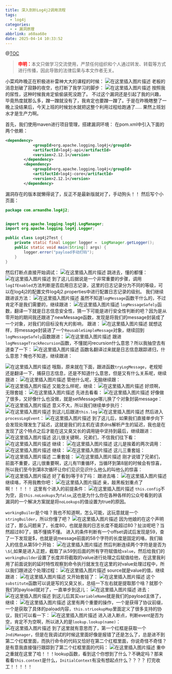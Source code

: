```yaml
---
title: 深入剖析Log4j2调用流程
tags:
  - log4j
categories:
  - - 漏洞原理
abbrlink: a60aa68e
date: 2025-04-14 10:33:52
---
```

@[TOC](深入剖析Log4j2调用流程)

><b><font color="red">申明：</font></b>本文只做学习交流使用，严禁任何组织和个人通过转发、转载等方式进行传播，因此导致的法律后果与本文作者无关。

小菜鸡昨晚正在积极进补雷神大大的课程的时候：
![在这里插入图片描述](https://i-blog.csdnimg.cn/blog_migrate/7a29e750df12950a939abb3ac4b60a21.png)
老板的消息划破了寂静的夜空，也打断了我学习的脚步：
![在这里插入图片描述](https://i-blog.csdnimg.cn/blog_migrate/512baf9e23209af67cd6f42175fa1b99.png)
按照我的尿性，这种时候我肯定偷偷装死没跑了。
不过这个漏洞还是引起了我的兴趣，毕竟热度就那么多，蹭一蹭就没有了，我肯定也要蹭一蹭了。于是在昨晚瞎整了一晚上没结果后，今天上班的时候划水就把这整个利用过程给跑通了.....
果然上班划水才是生产力啊。
<!--more-->
首先，我们使用maven进行项目管理，搭建漏洞环境：
在pom.xml中引入下面的两个依赖：
```xml
<dependency>
            <groupId>org.apache.logging.log4j</groupId>
            <artifactId>log4j-api</artifactId>
            <version>2.12.1</version>
        </dependency>
        <dependency>
            <groupId>org.apache.logging.log4j</groupId>
            <artifactId>log4j-core</artifactId>
            <version>2.12.1</version>
        </dependency>
```
漏洞存在的版本就懒得说了，反正不是最新版就对了，手动狗头！！
然后写个小页面：
```java
package com.armandhe.log4j2;


import org.apache.logging.log4j.LogManager;
import org.apache.logging.log4j.Logger;

public class Log4j2Test {
    private static final Logger logger =  LogManager.getLogger();
    public static void main(String[] args) {
        logger.error("payload手动打码");
    }
}
```
然后打断点直接开始调试：
![在这里插入图片描述](https://i-blog.csdnimg.cn/blog_migrate/92ef54f1b81f34febe364524cf063e15.png)
跳进去，懂的都懂：
![在这里插入图片描述](https://i-blog.csdnimg.cn/blog_migrate/1679d2a2bc9c9de40ecf28d36a1070cc.png)
到了这儿后据说是一个非常重要的步骤，调用`logIfEnabled`方法判断是否启用日志记录，这里的日志记录分为不同的等级，可以在log4j2的配置文件log4j2.properties中进行配置日志记录的级别。
我们继续跟进该方法：
![在这里插入图片描述](https://i-blog.csdnimg.cn/blog_migrate/729130e9fa14957c6e2b815d1b31c7c6.png)
虽然不知道`logMessage`函数干什么的，不过肯定不是我们需要的，继续跟进：
![在这里插入图片描述](https://i-blog.csdnimg.cn/blog_migrate/f31c2dfe441cc6dfb5b1e9c32bdb7a1a.png)
`logMessageSafely`函数，翻译一下就是日志信息安全性，猜一下可能是进行安全性判断的吧？因为是从零开始的期间我还跟进了newMessage函数，发现是将我们的message封装成了一个对象，对我们的目标没有大的影响， 跟进：
![在这里插入图片描述](https://i-blog.csdnimg.cn/blog_migrate/55b52ab3475ace84ea0be5261d33948a.png)
就想这样，将message封装进了一个`ReusableSimpleMessage`对象，继续回到`logMessageSafely`函数跟进：
![在这里插入图片描述](https://i-blog.csdnimg.cn/blog_migrate/02c3d13d06be439ccfff0bc1e451d194.png)
跟进`logMessageTrackRecursion`函数，不懂就问recursion什么意思？所以我抽空去有道查了一下：
![在这里插入图片描述](https://i-blog.csdnimg.cn/blog_migrate/6cdb98d468bfff0259e7da92d31b8c95.png)
函数名翻译过来就是日志信息跟踪递归，什么意思？俺也不知道，继续跟进：

![在这里插入图片描述](https://i-blog.csdnimg.cn/blog_migrate/701069406622e415d2b25b3c7798b2d3.png)
哦豁，原来就在下面，跟进函数`tryLogMessage`，老规矩还是翻译一下，捕获日志信息，还是不知道什么意思，但是又有什么关系呢，继续跟进：
![在这里插入图片描述](https://i-blog.csdnimg.cn/blog_migrate/98636e80eb9cc3fce6b1e17cf058713a.png)
管他什么呢，无脑继续跟：
![在这里插入图片描述](https://i-blog.csdnimg.cn/blog_migrate/39d5b64d2dba6ca930f9611576bfc86d.png)
又能怎么样呢，继续：
![在这里插入图片描述](https://i-blog.csdnimg.cn/blog_migrate/60380af23a7bfce5738d606173e194ec.png)
好烦啊，无限套娃：
![在这里插入图片描述](https://i-blog.csdnimg.cn/blog_migrate/b789a326b70d2fb87c02d77bf7556660.png)
先进去看看：
![在这里插入图片描述](https://i-blog.csdnimg.cn/blog_migrate/c4facdffe086a4b185b4df31b00f32d9.png)
好像做了很多，又好像什么也没做，就是setMessage哪儿换了个对象封装message：
![在这里插入图片描述](https://i-blog.csdnimg.cn/blog_migrate/9c674c83442ac5e197f1d9db190fac1f.png)
意义不大，所以我们继续单步执行：
![在这里插入图片描述](https://i-blog.csdnimg.cn/blog_migrate/0369eb8151f77750a1d36fc269eb7747.png)
到这儿后跟进`this.log`
![在这里插入图片描述](https://i-blog.csdnimg.cn/blog_migrate/5af6633b2ea10974dae5f3fd0eb3a151.png)
然后进入`processLogEvent`：
![在这里插入图片描述](https://i-blog.csdnimg.cn/blog_migrate/c817be2d6cc1bcaf4b9f3e216de576fa.png)
到了这儿后，如果我们直接单步向下会发现处理发生了延迟，这就是我们的主机在请求dns解析产生的延迟，我也是在发现了这个特点之后才能在这又臭又长的调用链中坚持到最后，继续跟进：
![在这里插入图片描述](https://i-blog.csdnimg.cn/blog_migrate/00286cb7c1ef331c295df7fa35613128.png)
这儿很关键啊，兄弟们，不信我们往下看：
![在这里插入图片描述](https://i-blog.csdnimg.cn/blog_migrate/82528d1fa8e3932a8ba4b2543307a737.png)
继续：
![在这里插入图片描述](https://i-blog.csdnimg.cn/blog_migrate/2a77c16aef24c107051f88dd1fd25798.png)
这儿是挨着的两次调用：
![在这里插入图片描述](https://i-blog.csdnimg.cn/blog_migrate/0d1cb474302bf5ec825c0722d332e4b5.png)
继续：
![在这里插入图片描述](https://i-blog.csdnimg.cn/blog_migrate/0af7a6a5af6786246a7db5c3bc915d46.png)
这儿三重套娃：
![在这里插入图片描述](https://i-blog.csdnimg.cn/blog_migrate/8f85f1a45d1dbb0ca01e8cb7425fbc5c.png)
二重套娃：
![在这里插入图片描述](https://i-blog.csdnimg.cn/blog_migrate/acb65f312ca7767ba09307778fc8f515.png)
刚才说错了兄弟们，前面不重要，这儿很重要啊，这儿有11重循环，当循环到第8层的时候会有惊喜，所以我们至今到第8次循环让你们见识见识什么他么的叫他么的惊喜：
![在这里插入图片描述](https://i-blog.csdnimg.cn/blog_migrate/a2dcf295b6dbcbcb38531c4b5ad0c9d9.png)
好了看到i等于8了吗：
跟进去咯：
![在这里插入图片描述](https://i-blog.csdnimg.cn/blog_migrate/22983898aa9728d1ef3af6c3adf236e2.png)
继续咯，不用我教你吧：
![在这里插入图片描述](https://i-blog.csdnimg.cn/blog_migrate/b29b5f9fe7a9a8b2aaa875a07bff652e.png)
亲，敲黑板划重点了啊！！！！！
这里有个进入的前提条件：
![在这里插入图片描述](https://i-blog.csdnimg.cn/blog_migrate/0369aa95ff29a7c9fe14bc8aa05010c0.png)
`this.config`不为空，且`this.noLookups`为`false`,这也是为什么你在各种各样的公众号看到的该漏洞的一个解决方案就是将`noLookups`的值设置为true的原因。

`workingBuiler`是个啥？我也不知道啊，怎么可能，这玩意就是一个`stringBuilder`，所以你懂了吧？
![在这里插入图片描述](https://i-blog.csdnimg.cn/blog_migrate/52031b353660b11cecfe36d09ce1ee31.png)
因为他娘的在这个声明过了，那么问题来了，长度80，也就是我的日志长度不能超过80？扯淡呢吧？当然超过80了，搞不懂搞不懂。
进入的条件判断有一个offset调试后发现是59，查了一下发现是$，也就是说message前面的58个字符的长度是固定的咯，我们输入的信息从第59个开始：
![在这里插入图片描述](https://i-blog.csdnimg.cn/blog_migrate/95d37546a76a8458337d2d73f41c4196.png)
然后判断连续两个字符是是否为`\${`,如果是进入正题，截取了从59到后面的所有字符赋值给`value`，然后给我们的`workingBuilder`设置了长度并将截取的value进行处理之后赋值给他，在这里我利用了前面说到的延时特性观察到命令执行就发生在这里的对value处理过程中，所以我们跟进这个处理过程：
![在这里插入图片描述](https://i-blog.csdnimg.cn/blog_migrate/77e72d743f92e20ce96f1ff90ce87a50.png)
source就是value的值，继续跟进：
![在这里插入图片描述](https://i-blog.csdnimg.cn/blog_migrate/1bad77b2aceba1bb205a5a23c2bfab76.png)
又开始套娃了：
![在这里插入图片描述](https://i-blog.csdnimg.cn/blog_migrate/7102cb38abd72eb84a66f10353cf72dc.png)
这个`substitute`函数可以说是写的又臭又长，总结一下左右就是提取那个啥？就那个我们的payload就对了，一直单步到这儿：
![在这里插入图片描述](https://i-blog.csdnimg.cn/blog_migrate/777e4b23c5e9cb4f1dbdb1f9a9c8fdd7.png)
进去：
![在这里插入图片描述](https://i-blog.csdnimg.cn/blog_migrate/85de273e4cebfbfdbdaeff7c550bbc55.png)
到这儿后其实`variableName`就是我们的payload主体了，继续：
![在这里插入图片描述](https://i-blog.csdnimg.cn/blog_migrate/0313841f9f36678dd7e4d637817783b1.png)
这里有两个重要的操作，一个是获得了协议前缀，一个是获取了具体的paload内容，`this.strLookupMap`里面定义了很多支持的协议，我们可以看一下：
![在这里插入图片描述](https://i-blog.csdnimg.cn/blog_migrate/cd6baa92469583faac3fc24c6b7b5550.png)
进入进入断点，判断event是否为空，肯定不为空啊，所以进入的是`lookup.lookup(name)`：
![在这里插入图片描述](https://i-blog.csdnimg.cn/blog_migrate/2457f1acef53a78931a280628fc472c8.png)
到了这里就有意思而了，第一个红框是获取一个`JndiManager`，但是在我调试的时候这里面好像是报错了还是怎么了，总是进不到第二个红框里面，而执行命令的代码又恰好在第二个红框里面，你说奇怪不奇怪？
是有意我直接强行跟踪到了第二个红框里面的代码：
![在这里插入图片描述](https://i-blog.csdnimg.cn/blog_migrate/99a6eb1527f821e09afa691c4f89d85d.png)
重中之重就在这里了哈！！！lookup函数，看到这个你想到了什么？不确定吗？那来看看`this.context`是什么，`InitialContext`有没有想起点什么？？？？
打完收工！！！！！
